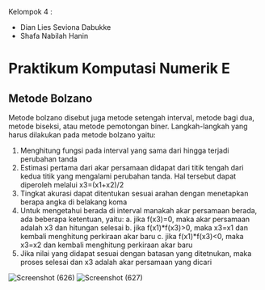 Kelompok 4 : 
- Dian Lies Seviona Dabukke
- Shafa Nabilah Hanin

# Praktikum Komputasi Numerik E
## Metode Bolzano

Metode bolzano disebut juga metode setengah interval, metode bagi dua, metode biseksi, atau metode pemotongan biner.
Langkah-langkah yang harus dilakukan pada metode bolzano yaitu:
1. Menghitung fungsi pada interval yang sama dari hingga terjadi perubahan tanda
2. Estimasi pertama dari akar persamaan didapat dari titik tengah dari kedua titik yang mengalami perubahan tanda. 
Hal tersebut dapat diperoleh melalui x3=(x1+x2)/2
3. Tingkat akurasi dapat ditentukan sesuai arahan dengan menetapkan berapa angka di belakang koma
4. Untuk mengetahui berada di interval manakah akar persamaan berada, ada beberapa ketentuan, yaitu:
	a. jika f(x3)=0, maka akar persamaan adalah x3 dan hitungan selesai
	b. jika f(x1)*f(x3)>0, maka x3=x1 dan kembali menghitung perkiraan akar baru
	c. jika f(x1)*f(x3)<0, maka x3=x2 dan kembali menghitung perkiraan akar baru
5. Jika nilai yang didapat sesuai dengan batasan yang ditetnukan, maka proses selesai dan x3 adalah akar persamaan yang dicari

![Screenshot (626)](https://user-images.githubusercontent.com/90541607/198072278-72dc4514-35f9-45c4-88b3-00511b4a5cb7.png)
![Screenshot (627)](https://user-images.githubusercontent.com/90541607/198072311-3a46ecd5-7e39-48a5-b23d-a085306b1737.png)
